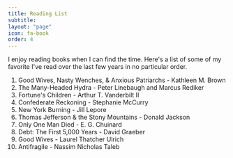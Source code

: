 ```yaml
---
title: Reading List
subtitle: 
layout: "page"
icon: fa-book
order: 4
---
```


I enjoy reading books when I can find the time. Here's a list of some of my favorite I've read over the last few years in no particular order.

1. Good Wives, Nasty Wenches, & Anxious Patriarchs - Kathleen M. Brown
2. The Many-Headed Hydra - Peter Linebaugh and Marcus Rediker
3. Fortune's Children - Arthur T. Vanderbilt II
4. Confederate Reckoning - Stephanie McCurry
5. New York Burning - Jill Lepore
6. Thomas Jefferson & the Stony Mountains - Donald Jackson
7. Only One Man Died - E. G. Chuinard
8. Debt: The First 5,000 Years - David Graeber
9. Good Wives - Laurel Thatcher Ulrich
10. Antifragile - Nassim Nicholas Taleb
